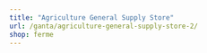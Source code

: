 ```yaml
---
title: "Agriculture General Supply Store"
url: /ganta/agriculture-general-supply-store-2/
shop: ferme
---
```

